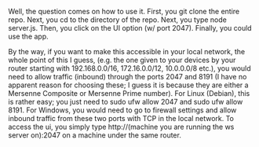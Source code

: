 Well, the question comes on how to use it.
First, you git clone the entire repo.
Next, you cd to the directory of the repo.
Next, you type node server.js.
Then, you click on the UI option (w/ port 2047).
Finally, you could use the app.

By the way, if you want to make this accessible in your local network, the whole point of this I guess, (e.g. the one given to your devices by your router starting with 192.168.0.0/16, 172.16.0.0/12, 10.0.0.0/8 etc.), you would need to allow traffic (inbound) through the ports 2047 and 8191 (I have no apparent reason for choosing these; I guess it is because they are either a Mersenne Composite or Mersenne Prime number).
    For Linux (Debian), this is rather easy; you just need to sudo ufw allow 2047 and sudo ufw allow 8191.
    For Windows, you would need to go to firewall settings and allow inbound traffic from these two ports with TCP in the local network.
To access the ui, you simply type http://(machine you are running the ws server on):2047 on a machine under the same router.